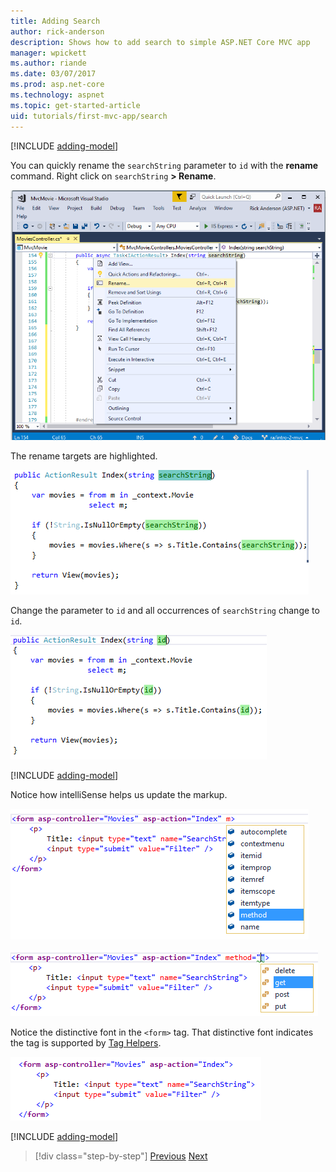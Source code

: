 ```yaml
---
title: Adding Search
author: rick-anderson
description: Shows how to add search to simple ASP.NET Core MVC app
manager: wpickett
ms.author: riande
ms.date: 03/07/2017
ms.prod: asp.net-core
ms.technology: aspnet
ms.topic: get-started-article
uid: tutorials/first-mvc-app/search
---
```


[!INCLUDE [adding-model](~/includes/mvc-intro/search1.md)]

You can quickly rename the `searchString` parameter to `id` with the **rename** command. Right click on `searchString` **> Rename**.

![Contextual menu](search/_static/rename.png)

The rename targets are highlighted.

![Code editor showing the variable highlighted throughout the Index ActionResult method](search/_static/rename2.png)

Change the parameter to `id` and all occurrences of `searchString` change to `id`.

![Code editor showing the variable has been changed to id](search/_static/rename3.png)

[!INCLUDE [adding-model](~/includes/mvc-intro/search2.md)]

Notice how intelliSense helps us update the markup.

![Intellisense contextual menu with method selected in the list of attributes for the form element](search/_static/int_m.png)

![Intellisense contextual menu with get selected in the list of method attribute values](search/_static/int_get.png)

Notice the distinctive font in the `<form>` tag. That distinctive font indicates the tag is supported by [Tag Helpers](~/mvc/views/tag-helpers/intro.md).

![form tag with purple text](search/_static/th_font.png)

[!INCLUDE [adding-model](~/includes/mvc-intro/search3.md)]

> [!div class="step-by-step"]
> [Previous](controller-methods-views.md)
> [Next](new-field.md)  
